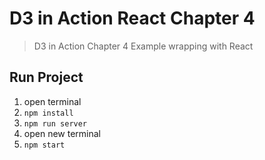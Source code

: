 # D3 in Action React Chapter 4

> D3 in Action Chapter 4 Example wrapping with React

## Run Project

1. open terminal
2. `npm install`
3. `npm run server`
4. open new terminal
5. `npm start`
